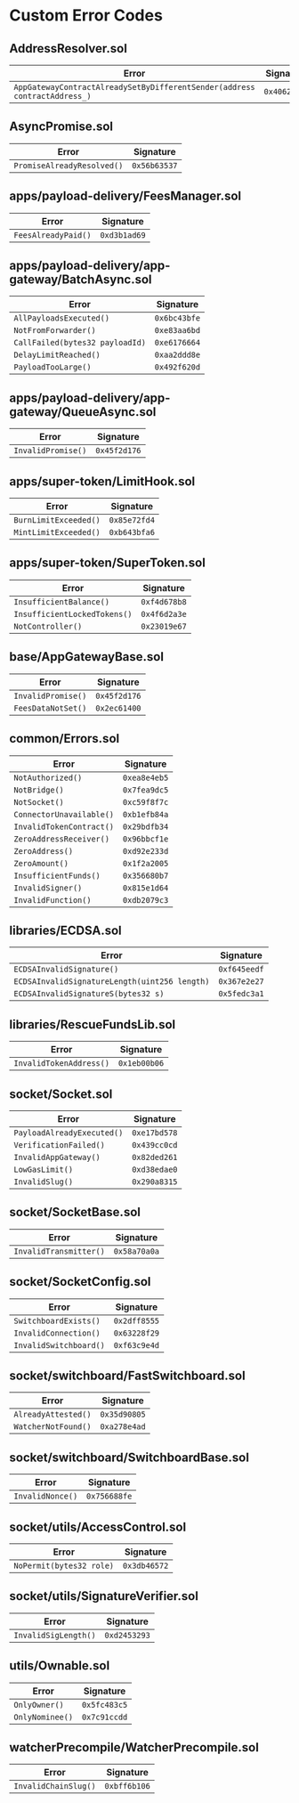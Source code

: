 # Custom Error Codes

## AddressResolver.sol

| Error                                                                     | Signature    |
| ------------------------------------------------------------------------- | ------------ |
| `AppGatewayContractAlreadySetByDifferentSender(address contractAddress_)` | `0x4062307a` |

## AsyncPromise.sol

| Error                      | Signature    |
| -------------------------- | ------------ |
| `PromiseAlreadyResolved()` | `0x56b63537` |

## apps/payload-delivery/FeesManager.sol

| Error               | Signature    |
| ------------------- | ------------ |
| `FeesAlreadyPaid()` | `0xd3b1ad69` |

## apps/payload-delivery/app-gateway/BatchAsync.sol

| Error                           | Signature    |
| ------------------------------- | ------------ |
| `AllPayloadsExecuted()`         | `0x6bc43bfe` |
| `NotFromForwarder()`            | `0xe83aa6bd` |
| `CallFailed(bytes32 payloadId)` | `0xe6176664` |
| `DelayLimitReached()`           | `0xaa2ddd8e` |
| `PayloadTooLarge()`             | `0x492f620d` |

## apps/payload-delivery/app-gateway/QueueAsync.sol

| Error              | Signature    |
| ------------------ | ------------ |
| `InvalidPromise()` | `0x45f2d176` |

## apps/super-token/LimitHook.sol

| Error                 | Signature    |
| --------------------- | ------------ |
| `BurnLimitExceeded()` | `0x85e72fd4` |
| `MintLimitExceeded()` | `0xb643bfa6` |

## apps/super-token/SuperToken.sol

| Error                        | Signature    |
| ---------------------------- | ------------ |
| `InsufficientBalance()`      | `0xf4d678b8` |
| `InsufficientLockedTokens()` | `0x4f6d2a3e` |
| `NotController()`            | `0x23019e67` |

## base/AppGatewayBase.sol

| Error              | Signature    |
| ------------------ | ------------ |
| `InvalidPromise()` | `0x45f2d176` |
| `FeesDataNotSet()` | `0x2ec61400` |

## common/Errors.sol

| Error                    | Signature    |
| ------------------------ | ------------ |
| `NotAuthorized()`        | `0xea8e4eb5` |
| `NotBridge()`            | `0x7fea9dc5` |
| `NotSocket()`            | `0xc59f8f7c` |
| `ConnectorUnavailable()` | `0xb1efb84a` |
| `InvalidTokenContract()` | `0x29bdfb34` |
| `ZeroAddressReceiver()`  | `0x96bbcf1e` |
| `ZeroAddress()`          | `0xd92e233d` |
| `ZeroAmount()`           | `0x1f2a2005` |
| `InsufficientFunds()`    | `0x356680b7` |
| `InvalidSigner()`        | `0x815e1d64` |
| `InvalidFunction()`      | `0xdb2079c3` |

## libraries/ECDSA.sol

| Error                                         | Signature    |
| --------------------------------------------- | ------------ |
| `ECDSAInvalidSignature()`                     | `0xf645eedf` |
| `ECDSAInvalidSignatureLength(uint256 length)` | `0x367e2e27` |
| `ECDSAInvalidSignatureS(bytes32 s)`           | `0x5fedc3a1` |

## libraries/RescueFundsLib.sol

| Error                   | Signature    |
| ----------------------- | ------------ |
| `InvalidTokenAddress()` | `0x1eb00b06` |

## socket/Socket.sol

| Error                      | Signature    |
| -------------------------- | ------------ |
| `PayloadAlreadyExecuted()` | `0xe17bd578` |
| `VerificationFailed()`     | `0x439cc0cd` |
| `InvalidAppGateway()`      | `0x82ded261` |
| `LowGasLimit()`            | `0xd38edae0` |
| `InvalidSlug()`            | `0x290a8315` |

## socket/SocketBase.sol

| Error                  | Signature    |
| ---------------------- | ------------ |
| `InvalidTransmitter()` | `0x58a70a0a` |

## socket/SocketConfig.sol

| Error                  | Signature    |
| ---------------------- | ------------ |
| `SwitchboardExists()`  | `0x2dff8555` |
| `InvalidConnection()`  | `0x63228f29` |
| `InvalidSwitchboard()` | `0xf63c9e4d` |

## socket/switchboard/FastSwitchboard.sol

| Error               | Signature    |
| ------------------- | ------------ |
| `AlreadyAttested()` | `0x35d90805` |
| `WatcherNotFound()` | `0xa278e4ad` |

## socket/switchboard/SwitchboardBase.sol

| Error            | Signature    |
| ---------------- | ------------ |
| `InvalidNonce()` | `0x756688fe` |

## socket/utils/AccessControl.sol

| Error                    | Signature    |
| ------------------------ | ------------ |
| `NoPermit(bytes32 role)` | `0x3db46572` |

## socket/utils/SignatureVerifier.sol

| Error                | Signature    |
| -------------------- | ------------ |
| `InvalidSigLength()` | `0xd2453293` |

## utils/Ownable.sol

| Error           | Signature    |
| --------------- | ------------ |
| `OnlyOwner()`   | `0x5fc483c5` |
| `OnlyNominee()` | `0x7c91ccdd` |

## watcherPrecompile/WatcherPrecompile.sol

| Error                | Signature    |
| -------------------- | ------------ |
| `InvalidChainSlug()` | `0xbff6b106` |
